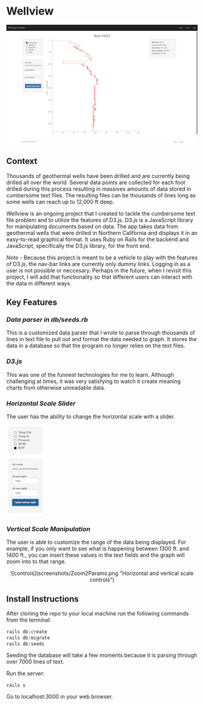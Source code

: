 # Wellview

![Initial screen](screenshots/main.png "Initial screen")

## Context
Thousands of geothermal wells have been drilled and are currently being drilled all over the world. Several data points are collected for each foot drilled during this process resulting in massives amounts of data stored in cumbersome text files. The resulting files can be thousands of lines long as some wells can reach up to 12,000 ft deep.
 
Wellview is an ongoing project that I created to tackle the cumbersome text file problem and to utilize the features of D3.js. D3.js is a JavaScript library for manipulating documents based on data. The app takes data from geothermal wells that were drilled in Northern California and displays it in an easy-to-read graphical format. It uses Ruby on Rails for the backend and JavaScript, specifically the D3.js library, for the front end.

*Note* -
Because this project is meant to be a vehicle to play with the features of D3.js, the nav-bar links are currently only dummy links. Logging in as a user is not possible or neccesary. Perhaps in the future, when I revisit this project, I will add that functionality so that different users can interact with the data in different ways.

## Key Features

### *Data parser in db/seeds.rb*
This is a customized data parser that I wrote to parse through thousands of lines in text file to pull out and format the data needed to graph. It stores the data in a database so that the program no longer relies on the text files.

### *D3.js*
This was one of the funnest technologies for me to learn. Although challenging at times, it was very satisfying to watch it create meaning charts from otherwise unreadable data.

### *Horizontal Scale Slider*
The user has the ability to change the horizontal scale with a slider.

![controls](screenshots/Controls.png "Horizontal and vertical scale controls")


### *Vertical Scale Manipulation*
The user is able to customize the range of the data being displayed. For example, if you only want to see what is happening between 1300 ft. and 1400 ft., you can insert these values in the text fields and the graph will zoom into to that range.

<div style="text-align:center" markdown="1">
![controls](screenshots/Zoom2Params.png "Horizontal and vertical scale controls")
</div>


## Install Instructions
After cloning the repo to your local machine run the following commands from the terminal:

    rails db:create
    rails db:migrate
    rails db:seeds

Seeding the database will take a few moments because it is parsing through over 7000 lines of text.

Run the server:

    rails s

Go to localhost:3000 in your web browser.








